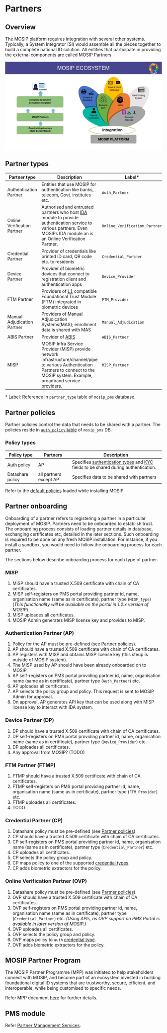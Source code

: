 # Partners

## Overview
The MOSIP platform requires integration with several other systems.  Typically, a System Integrator (SI) would assemble all the pieces together to build a complete national ID solution.  All entities that participate in providing the external components are called MOSIP Partners. 

![](_images/mosip-ecosystem.jpg)

## Partner types
|Partner type|Description|Label\*|
|---|---|---|
|Authentication Partner| Entities that use MOSIP for authentication like banks, telecom, Govt. institutes etc.|`Auth_Partner`|
|Online Verification Partner|Authorised and entrusted partners who host [IDA](id-authentication.md) module to provide authentication service to various partners. Even MOSIPs IDA module an is an Online Verification Partner.|`Online_Verification_Partner`|
|Credential Partner|Provider of credentials like printed ID card, QR code etc. to residents|`Credential_Partner`|
|Device Partner| Provider of biometric devices that connect to registration client and authentication apps|`Device_Provider`|
|FTM Partner|Providers of [L1](biometric-devices.md#l1) compatible Foundational Trust Module (FTM) integrated in biometric devices|`FTM_Provider`|
|Manual Adjudication Partner| Providers of Manual Adjudication Systems(MAS); enrollment data is shared with MAS|`Manual_Adjudication`|
|ABIS Partner|Provider of [ABIS](abis.md)|`ABIS_Partner`|
|MISP|MOSIP Infra Service Provider (MISP) provide network infrastructure/channel/pipe to various Authentication Partners to connect to the MOSIP system. Example, broadband service providers.|`MISP_Partner`| 

\* Label:  Reference in `partner_type` table of `mosip_pms` database.

## Partner policies
Partner policies control the data that needs to be shared with a partner. The policies reside in [`auth_policy` table](https://github.com/mosip/partner-management-services/blob/1.2.0-rc2/db_scripts/mosip_pms/ddl/pms-auth_policy.sql) of `mosip_pms` DB. 

### Policy types
|Policy type|Partners|Description|
|---|---|---|
|Auth policy|AP|Specifies [authentication types](id-authentication.md#authentication-types) and [KYC](id-authentication.md#kyc) fields to be shared during authentication.|
|Datashare policy|all partners except AP|Specifies data to be shared with partners|

Refer to the [default policies](https://github.com/mosip/partner-management-services/blob/1.2.0-rc2/db_scripts/mosip_pms/dml/pms-auth_policy.csv) loaded while installing MOSIP.

## Partner onboarding
Onboarding of a partner refers to registering a partner in a particular deployment of MOSIP.  Partners need to be onboarded to establish trust.  The onboarding process consists of loading partner details in database, exchanging certificates etc, detailed in the later sections.  Such onboarding is required to be done on any fresh MOSIP installation.  For instance, if you install a sandbox, you would need to follow the onboarding process for each partner.

The sections below describe onboarding process for each type of partner.

### MISP 
1. MISP should have a trusted X.509 certificate with chain of CA certificates.
1. MISP self-registers on PMS portal providing partner id, name, organisation name (same as in certificate), partner type (`MISP_type`) (_This functionality will be available on the portal in 1.2.x version of MOSIP_)
1. MISP uploades all certificates.
1. MOSIP Admin generates MISP license key and provides to MISP.

### Authentication Partner (AP)
1. Policy for the AP must be pre-defined (see [Partner policies](#partner-policies)). 
1. AP should have a trusted X.509 certificate with chain of CA certificates.
1. AP registers with MISP and obtains MISP license key (this steup is outside of MOSIP system).
1. The MISP used by AP should have been already onboarded on to MOSIP.
1. AP self-registers on PMS portal providing partner id, name, organisation name (same as in certificate), partner type (`Auth_Partner`) etc.
1. AP uploades all certificates.
1. AP selects the policy group and policy. This request is sent to MOSIP Admin for approval. 
1. On approval, AP generates API key that can be used along with MISP license key to interact with IDA system. 

### Device Partner (DP)
1. DP should have a trusted X.509 certificate with chain of CA certificates.
1. DP self-registers on PMS portal providing partner id, name, organisation name (same as in certificate), partner type (`Device_Provider`) etc.
1. DP uploades all certificates.
1. Any approval from MOSIP? (TODO) 

### FTM Partner (FTMP)
1. FTMP should have a trusted X.509 certificate with chain of CA certificates.
1. FTMP self-registers on PMS portal providing partner id, name, organisation name (same as in certificate), partner type (`FTM_Provider`) etc.
1. FTMP uploades all certificates.
1. TODO

### Credential Partner (CP)
1. Datashare policy must be pre-defined (see [Partner policies](#partner-policies)). 
1. CP should have a trusted X.509 certificate with chain of CA certificates.
1. CP self-registers on PMS portal providing partner id, name, organisation name (same as in certificate), partner type (`Credential_Partner`) etc.
1. CP uploades all certificates.
1. CP selects the policy group and policy. 
1. CP maps policy to one of the supported [credential types](https://github.com/mosip/id-repository/tree/1.2.0-rc2/id-repository/credential-service).
1. CP adds biometric extractors for the policy.

### Online Verification Partner (OVP)
1. Datashare policy must be pre-defined (see [Partner policies](#partner-policies)). 
1. OVP should have a trusted X.509 certificate with chain of CA certificates.
1. OVP self-registers on PMS portal providing partner id, name, organisation name (same as in certificate), partner type (`Credential_Partner`) etc. _(Using APIs, as OVP support on PMS Portal is available in later version of MOSIP.)_
1. OVP uploades all certificates.
1. OVP selects the policy group and policy. 
1. OVP maps policy to `auth` [credential type](https://github.com/mosip/id-repository/tree/1.2.0-rc2/id-repository/credential-service).
1. OVP adds biometric extractors for the policy.

## MOSIP Partner Program
The MOSIP Partner Programme (MPP) was initiated to help stakeholders connect with MOSIP, and become part of an ecosystem invested in building foundational digital ID systems that are trustworthy, secure, efficient, and interoperable, while being customised to specific needs. 

Refer MPP document [here](https://www.mosip.io/uploads/resources/60914c1597184Program-partner-V7.pdf) for further details.

## PMS module
Refer [Partner Management Services](partner-management-services.md).


